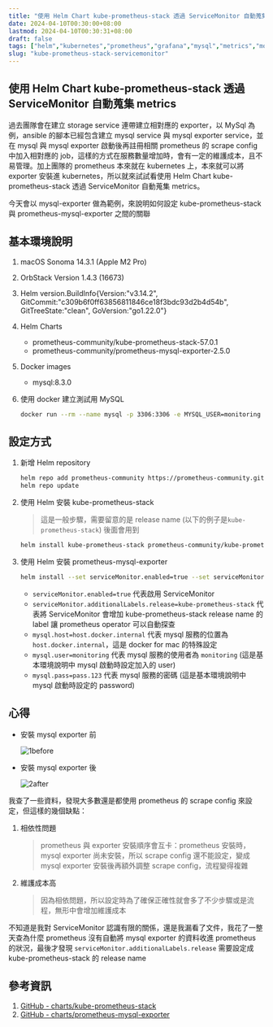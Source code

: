 ```yaml
---
title: "使用 Helm Chart kube-prometheus-stack 透過 ServiceMonitor 自動蒐集 metrics"
date: 2024-04-10T00:30:00+08:00
lastmod: 2024-04-10T00:30:31+08:00
draft: false
tags: ["helm","kubernetes","prometheus","grafana","mysql","metrics","monitoring"]
slug: "kube-prometheus-stack-servicemonitor"
---
```


## 使用 Helm Chart kube-prometheus-stack 透過 ServiceMonitor 自動蒐集 metrics

過去團隊會在建立 storage service 連帶建立相對應的 exporter，以 MySql 為例，ansible 的腳本已經包含建立 mysql service 與 mysql exporter service，並在 mysql 與 mysql exporter 啟動後再註冊相關 prometheus 的 scrape config 中加入相對應的 job，這樣的方式在服務數量增加時，會有一定的維護成本，且不易管理。加上團隊的 prometheus 本來就在 kubernetes 上，本來就可以將 exporter 安裝進 kubernetes，所以就來試試看使用 Helm Chart kube-prometheus-stack 透過 ServiceMonitor 自動蒐集 metrics。

今天會以 mysql-exporter 做為範例，來說明如何設定 kube-prometheus-stack 與 prometheus-mysql-exporter 之間的關聯

## 基本環境說明

1. macOS Sonoma 14.3.1 (Apple M2 Pro)
2. OrbStack Version 1.4.3 (16673)
3. Helm version.BuildInfo{Version:"v3.14.2", GitCommit:"c309b6f0ff63856811846ce18f3bdc93d2b4d54b", GitTreeState:"clean", GoVersion:"go1.22.0"}
4. Helm Charts

    - prometheus-community/kube-prometheus-stack-57.0.1
    - prometheus-community/prometheus-mysql-exporter-2.5.0

5. Docker images

    - mysql:8.3.0

6. 使用 docker 建立測試用 MySQL

    ```bash
    docker run --rm --name mysql -p 3306:3306 -e MYSQL_USER=monitoring -e MYSQL_PASSWORD=pass.123 -e MYSQL_ROOT_PASSWORD=pass.123 -d mysql:8.3.0
    ```

## 設定方式

1. 新增 Helm repository

    ```bash
    helm repo add prometheus-community https://prometheus-community.github.io/helm-charts
    helm repo update
    ```

2. 使用 Helm 安裝 kube-prometheus-stack

    > 這是一般步驟，需要留意的是 release name (以下的例子是`kube-prometheus-stack`) 後面會用到

    ```bash
    helm install kube-prometheus-stack prometheus-community/kube-prometheus-stack
    ```

3. 使用 Helm 安裝 prometheus-mysql-exporter

    ```bash
    helm install --set serviceMonitor.enabled=true --set serviceMonitor.additionalLabels.release=kube-prometheus-stack --set mysql.host=host.docker.internal --set mysql.user=monitoring --set mysql.pass=pass.123 mysql-exporter prometheus-community/prometheus-mysql-exporter
    ```

    - `serviceMonitor.enabled=true` 代表啟用 ServiceMonitor
    - `serviceMonitor.additionalLabels.release=kube-prometheus-stack` 代表將 ServiceMonitor 會增加 kube-prometheus-stack release name 的 label 讓 prometheus operator 可以自動探查
    - `mysql.host=host.docker.internal` 代表 mysql 服務的位置為 `host.docker.internal`，這是 docker for mac 的特殊設定
    - `mysql.user=monitoring` 代表 mysql 服務的使用者為 `monitoring` (這是基本環境說明中 mysql 啟動時設定加入的 user)
    - `mysql.pass=pass.123` 代表 mysql 服務的密碼 (這是基本環境說明中 mysql 啟動時設定的 password)

## 心得

- 安裝 mysql exporter 前

    ![1before](https://github.com/yowko/picsbed/assets/3851540/4215e26d-16f5-4155-8f1b-fd98dd827959)

- 安裝 mysql exporter 後

    ![2after](https://github.com/yowko/picsbed/assets/3851540/97028251-733b-423f-ae36-d8eef5fc49ec)

我查了一些資料，發現大多數還是都使用 prometheus 的 scrape config 來設定，但這樣的幾個缺點：

1. 相依性問題

    > prometheus 與 exporter 安裝順序會互卡：prometheus 安裝時，mysql exporter 尚未安裝，所以 scrape config 還不能設定，變成 mysql exporter 安裝後再額外調整 scrape config，流程變得複雜

2. 維護成本高

    > 因為相依問題，所以設定時為了確保正確性就會多了不少步驟或是流程，無形中會增加維護成本

不知道是我對 ServiceMonitor 認識有限的關係，還是我漏看了文件，我花了一整天查為什麼 prometheus 沒有自動將 mysql exporter 的資料收進 prometheus 的狀況，最後才發現 `serviceMonitor.additionalLabels.release` 需要設定成 kube-prometheus-stack 的 release name

## 參考資訊

1. [GitHub - charts/kube-prometheus-stack](https://github.com/prometheus-community/helm-charts/tree/main/charts/kube-prometheus-stack)
2. [GitHub - charts/prometheus-mysql-exporter](https://github.com/prometheus-community/helm-charts/tree/main/charts/prometheus-mysql-exporter)
